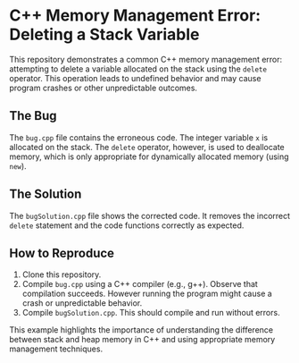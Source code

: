 # C++ Memory Management Error: Deleting a Stack Variable

This repository demonstrates a common C++ memory management error: attempting to delete a variable allocated on the stack using the `delete` operator. This operation leads to undefined behavior and may cause program crashes or other unpredictable outcomes.

## The Bug

The `bug.cpp` file contains the erroneous code. The integer variable `x` is allocated on the stack.  The `delete` operator, however, is used to deallocate memory, which is only appropriate for dynamically allocated memory (using `new`).

## The Solution

The `bugSolution.cpp` file shows the corrected code. It removes the incorrect `delete` statement and the code functions correctly as expected.

## How to Reproduce

1. Clone this repository.
2. Compile `bug.cpp` using a C++ compiler (e.g., g++).  Observe that compilation succeeds. However running the program might cause a crash or unpredictable behavior.
3. Compile `bugSolution.cpp`. This should compile and run without errors.

This example highlights the importance of understanding the difference between stack and heap memory in C++ and using appropriate memory management techniques.